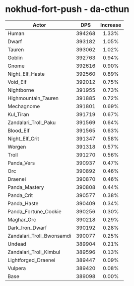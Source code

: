 # nokhud-fort-push - da-cthun
| Actor | DPS | Increase |
|---|:---:|:---:|
|Human|394268|1.33%|
|Dwarf|393182|1.05%|
|Tauren|393062|1.02%|
|Goblin|392763|0.94%|
|Gnome|392616|0.90%|
|Night_Elf_Haste|392560|0.89%|
|Void_Elf|392012|0.75%|
|Nightborne|391955|0.73%|
|Highmountain_Tauren|391885|0.72%|
|Mechagnome|391801|0.69%|
|Kul_Tiran|391719|0.67%|
|Zandalari_Troll_Paku|391569|0.64%|
|Blood_Elf|391565|0.63%|
|Night_Elf_Crit|391347|0.58%|
|Worgen|391318|0.57%|
|Troll|391270|0.56%|
|Panda_Vers|390937|0.47%|
|Orc|390892|0.46%|
|Draenei|390870|0.46%|
|Panda_Mastery|390808|0.44%|
|Panda_Crit|390577|0.38%|
|Panda_Haste|390409|0.34%|
|Panda_Fortune_Cookie|390256|0.30%|
|Maghar_Orc|390218|0.29%|
|Dark_Iron_Dwarf|390192|0.28%|
|Zandalari_Troll_Bwonsamdi|390077|0.25%|
|Undead|389904|0.21%|
|Zandalari_Troll_Kimbul|389596|0.13%|
|Lightforged_Draenei|389447|0.09%|
|Vulpera|389420|0.08%|
|Base|389098|0.00%|
